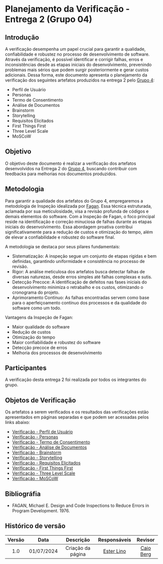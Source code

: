# Planejamento da Verificação - Entrega 2 (Grupo 04)

## Introdução

A verificação desempenha um papel crucial para garantir a qualidade, confiabilidade e robustez no processo de desenvolvimento de software. Através da verificação, é possível identificar e corrigir falhas, erros e inconsistências desde as etapas iniciais do desenvolvimento, prevenindo problemas mais sérios que podem surgir posteriormente e gerar custos adicionais. Dessa forma, este documento apresenta o planejamento da verificação dos seguintes artefatos produzidos na entrega 2 pelo [Grupo 4](https://requisitos-de-software.github.io/2024.1-Gov.br/#/):

- Perfil de Usuário
- Personas
- Termo de Consentimento
- Análise de Documentos
- Brainstorm
- Storytelling
- Requisitos Elicitados
- First Things First
- Three Level Scale
- MoSCoW

## Objetivo

O objetivo deste documento é realizar a verificação dos artefatos desenvolvidos na Entrega 2 do [Grupo 4](https://requisitos-de-software.github.io/2024.1-Gov.br/#/), buscando contribuir com feedbacks para melhorias nos documentos produzidos.

## Metodologia

Para garantir a qualidade dos artefatos do Grupo 4, empregaremos a metodologia de Inspeção idealizada por [Fagan](#ref2). Essa técnica estruturada, aclamada por sua meticulosidade, visa a revisão profunda de códigos e demais elementos do software. Com a Inspeção de Fagan, o foco principal reside na identificação e correção minuciosa de falhas durante as etapas iniciais do desenvolvimento. Essa abordagem proativa contribui significativamente para a redução de custos e otimização do tempo, além de elevar a confiabilidade e robustez do software final.

A metodologia se destaca por seus pilares fundamentais:

- Sistematização: A inspeção segue um conjunto de etapas rígidas e bem definidas, garantindo uniformidade e consistência no processo de revisão.
- Rigor: A análise meticulosa dos artefatos busca detectar falhas de diversas naturezas, desde erros simples até falhas complexas e sutis.
- Detecção Precoce: A identificação de defeitos nas fases iniciais do desenvolvimento minimiza o retrabalho e os custos, otimizando o cronograma do projeto.
- Aprimoramento Contínuo: As falhas encontradas servem como base para o aperfeiçoamento contínuo dos processos e da qualidade do software como um todo.

Vantagens da Inspeção de Fagan:

- Maior qualidade do software
- Redução de custos
- Otimização do tempo
- Maior confiabilidade e robustez do software
- Detecção precoce de erros
- Melhoria dos processos de desenvolvimento

## Participantes

A verificação desta entrega 2 foi realizada por todos os integrantes do grupo.

## Objetos de Verificação

Os artefatos a serem verificados e os resultados das verificações estão apresentados em páginas separadas e que podem ser acessadas pelos links abaixo:

- [Verificação - Perfil de Usuário](https://requisitos-de-software.github.io/2024.1-Gov.br/#/verificacao/grupo_4/entrega2/verificacao_perfil_do_usuario)
- [Verificação - Personas](https://requisitos-de-software.github.io/2024.1-Gov.br/#/verificacao/grupo_4/entrega2/personas)
- [Verificação - Termo de Consentimento](https://requisitos-de-software.github.io/2024.1-Gov.br/#/verificacao/grupo_4/entrega2/elicitacao/verificacao_termo_de_consentimento)
- [Verificação - Análise de Documentos](https://requisitos-de-software.github.io/2024.1-Gov.br/#/verificacao/grupo_4/entrega2/elicitacao/analise_documentos)
- [Verificação - Brainstorm](https://requisitos-de-software.github.io/2024.1-Gov.br/#/verificacao/grupo_4/entrega2/elicitacao/verficacao_brainstorm)
- [Verificação - Storytelling](https://requisitos-de-software.github.io/2024.1-Gov.br/#/verificacao/grupo_4/entrega2/elicitacao/storytelling)
- [Verificação - Requisitos Elicitados](https://requisitos-de-software.github.io/2024.1-Gov.br/#/verificacao/grupo_4/entrega2/requisitos_elicitados)
- [Verificação - First Things First](https://requisitos-de-software.github.io/2024.1-Gov.br/#/verificacao/grupo_4/entrega2/priorizacao/first_things_first)
- [Verificação - Three Level Scale](https://requisitos-de-software.github.io/2024.1-Gov.br/#/verificacao/grupo_4/entrega2/priorizacao/three_levels_scale_verificacao)
- [Verificação - MoSCoW](https://requisitos-de-software.github.io/2024.1-Gov.br/#/verificacao/grupo_4/entrega2/priorizacao/moscow)

## Bibliográfia

- FAGAN, Michael E. Design and Code Inspections to Reduce Errors in Program Development. 1976.

## Histórico de versão

| Versão | Data | Descrição | Responsáveis | Revisor |
| :----: | :--: | :-----------------------------------------------------: | :----------------------------------------------------------------------------------------------: | :----------------------------------------------: |
|  1.0   | 01/07/2024 | Criação da página  | [Ester Lino](https://github.com/esteerlino) | [Caio Berg](https://github.com/Caio-bergbjj) |